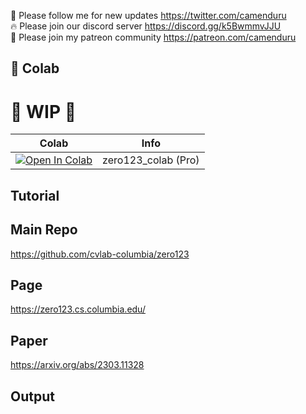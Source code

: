 🐣 Please follow me for new updates https://twitter.com/camenduru <br />
🔥 Please join our discord server https://discord.gg/k5BwmmvJJU <br />
🥳 Please join my patreon community https://patreon.com/camenduru <br />

## 🦒 Colab

# 🚦 WIP 🚦

| Colab | Info
| --- | --- |
[![Open In Colab](https://colab.research.google.com/assets/colab-badge.svg)](https://colab.research.google.com/github/camenduru/zero123-colab/blob/main/zero123_colab.ipynb) | zero123_colab (Pro)

## Tutorial

## Main Repo
https://github.com/cvlab-columbia/zero123

## Page
https://zero123.cs.columbia.edu/

## Paper
https://arxiv.org/abs/2303.11328

## Output
